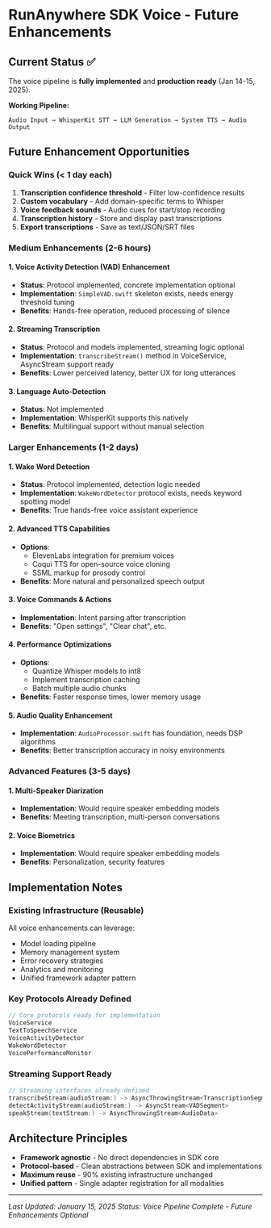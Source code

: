 # RunAnywhere SDK Voice - Future Enhancements

## Current Status ✅
The voice pipeline is **fully implemented** and **production ready** (Jan 14-15, 2025).

**Working Pipeline:**
```
Audio Input → WhisperKit STT → LLM Generation → System TTS → Audio Output
```

## Future Enhancement Opportunities

### Quick Wins (< 1 day each)
1. **Transcription confidence threshold** - Filter low-confidence results
2. **Custom vocabulary** - Add domain-specific terms to Whisper
3. **Voice feedback sounds** - Audio cues for start/stop recording
4. **Transcription history** - Store and display past transcriptions
5. **Export transcriptions** - Save as text/JSON/SRT files

### Medium Enhancements (2-6 hours)

#### 1. Voice Activity Detection (VAD) Enhancement
- **Status**: Protocol implemented, concrete implementation optional
- **Implementation**: `SimpleVAD.swift` skeleton exists, needs energy threshold tuning
- **Benefits**: Hands-free operation, reduced processing of silence

#### 2. Streaming Transcription
- **Status**: Protocol and models implemented, streaming logic optional
- **Implementation**: `transcribeStream()` method in VoiceService, AsyncStream support ready
- **Benefits**: Lower perceived latency, better UX for long utterances

#### 3. Language Auto-Detection
- **Status**: Not implemented
- **Implementation**: WhisperKit supports this natively
- **Benefits**: Multilingual support without manual selection

### Larger Enhancements (1-2 days)

#### 1. Wake Word Detection
- **Status**: Protocol implemented, detection logic needed
- **Implementation**: `WakeWordDetector` protocol exists, needs keyword spotting model
- **Benefits**: True hands-free voice assistant experience

#### 2. Advanced TTS Capabilities
- **Options**:
  - ElevenLabs integration for premium voices
  - Coqui TTS for open-source voice cloning
  - SSML markup for prosody control
- **Benefits**: More natural and personalized speech output

#### 3. Voice Commands & Actions
- **Implementation**: Intent parsing after transcription
- **Benefits**: "Open settings", "Clear chat", etc.

#### 4. Performance Optimizations
- **Options**:
  - Quantize Whisper models to int8
  - Implement transcription caching
  - Batch multiple audio chunks
- **Benefits**: Faster response times, lower memory usage

#### 5. Audio Quality Enhancement
- **Implementation**: `AudioProcessor.swift` has foundation, needs DSP algorithms
- **Benefits**: Better transcription accuracy in noisy environments

### Advanced Features (3-5 days)

#### 1. Multi-Speaker Diarization
- **Implementation**: Would require speaker embedding models
- **Benefits**: Meeting transcription, multi-person conversations

#### 2. Voice Biometrics
- **Implementation**: Would require speaker embedding models
- **Benefits**: Personalization, security features

## Implementation Notes

### Existing Infrastructure (Reusable)
All voice enhancements can leverage:
- Model loading pipeline
- Memory management system
- Error recovery strategies
- Analytics and monitoring
- Unified framework adapter pattern

### Key Protocols Already Defined
```swift
// Core protocols ready for implementation
VoiceService
TextToSpeechService
VoiceActivityDetector
WakeWordDetector
VoicePerformanceMonitor
```

### Streaming Support Ready
```swift
// Streaming interfaces already defined
transcribeStream(audioStream:) -> AsyncThrowingStream<TranscriptionSegment>
detectActivityStream(audioStream:) -> AsyncStream<VADSegment>
speakStream(textStream:) -> AsyncThrowingStream<AudioData>
```

## Architecture Principles
- **Framework agnostic** - No direct dependencies in SDK core
- **Protocol-based** - Clean abstractions between SDK and implementations
- **Maximum reuse** - 90% existing infrastructure unchanged
- **Unified pattern** - Single adapter registration for all modalities

---

*Last Updated: January 15, 2025*
*Status: Voice Pipeline Complete - Future Enhancements Optional*
